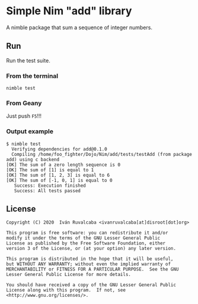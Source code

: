 # Simple Nim "add" library

A nimble package that sum a sequence of integer numbers.

## Run

Run the test suite.

### From the terminal

```
nimble test
```

### From Geany

Just push ``F5``!!!

### Output example

```
$ nimble test
  Verifying dependencies for add@0.1.0
  Compiling /home/foo_fighter/Dojo/Nim/add/tests/testAdd (from package add) using c backend
[OK] The sum of a zero length sequence is 0
[OK] The sum of [1] is equal to 1
[OK] The sum of [1, 2, 3] is equal to 6
[OK] The sum of [-1, 0, 1] is equal to 0
   Success: Execution finished
   Success: All tests passed
```

## License

```
Copyright (C) 2020  Iván Ruvalcaba <ivanruvalcaba[at]disroot[dot]org>

This program is free software: you can redistribute it and/or
modify it under the terms of the GNU Lesser General Public
License as published by the Free Software Foundation, either
version 3 of the License, or (at your option) any later version.

This program is distributed in the hope that it will be useful,
but WITHOUT ANY WARRANTY; without even the implied warranty of
MERCHANTABILITY or FITNESS FOR A PARTICULAR PURPOSE.  See the GNU
Lesser General Public License for more details.
 
You should have received a copy of the GNU Lesser General Public
License along with this program.  If not, see
<http://www.gnu.org/licenses/>.
```
